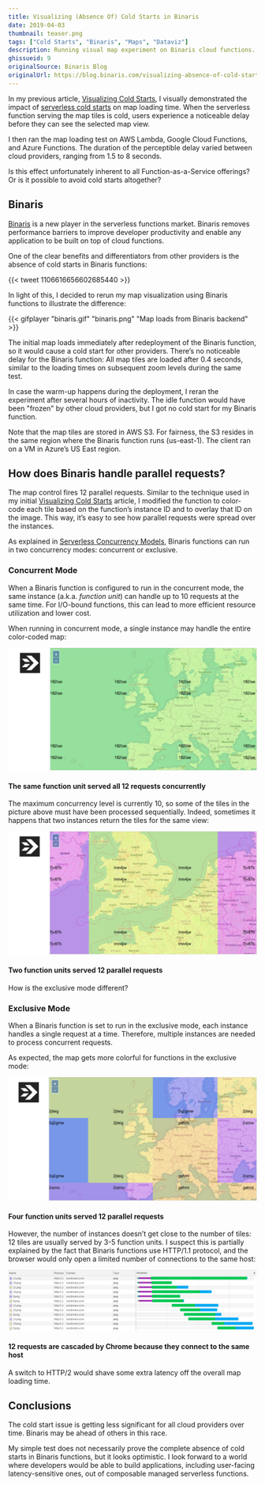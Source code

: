 ```yaml
---
title: Visualizing (Absence Of) Cold Starts in Binaris
date: 2019-04-03
thumbnail: teaser.png
tags: ["Cold Starts", "Binaris", "Maps", "Dataviz"]
description: Running visual map experiment on Binaris cloud functions.
ghissueid: 9
originalSource: Binaris Blog
originalUrl: https://blog.binaris.com/visualizing-absence-of-cold-starts/
---
```


In my previous article, [Visualizing Cold Starts](/2019/03/visualizing-cold-starts/), I visually demonstrated the impact of [serverless cold starts](/serverless/coldstarts/) on map loading time. When the serverless function serving the map tiles is cold, users experience a noticeable delay before they can see the selected map view.

I then ran the map loading test on  AWS Lambda, Google Cloud Functions, and Azure Functions. The duration of the perceptible delay varied between cloud providers, ranging from 1.5 to 8 seconds.
 
Is this effect unfortunately inherent to all Function-as-a-Service offerings? Or is it possible to avoid cold starts altogether?

## Binaris

[Binaris](https://www.binaris.com/) is a new player in the serverless functions market. Binaris removes performance barriers to improve developer productivity and enable any application to be built on top of cloud functions.
 
One of the clear benefits and differentiators from other providers is the absence of cold starts in Binaris functions:

{{< tweet 1106616656602685440 >}}

In light of this, I decided to rerun my map visualization using Binaris functions to illustrate the difference:

{{< gifplayer 
    "binaris.gif"
    "binaris.png"
    "Map loads from Binaris backend" >}}

The initial map loads immediately after redeployment of the Binaris function, so it would cause a cold start for other providers. There’s no noticeable delay for the Binaris function: All map tiles are loaded after 0.4 seconds, similar to the loading times on subsequent zoom levels during the same test.
 
In case the warm-up happens during the deployment, I reran the experiment after several hours of inactivity. The idle function would have been "frozen" by other cloud providers,  but I got no cold start for my Binaris function.
 
Note that the map tiles are stored in AWS S3. For fairness, the S3 resides in the same region where the Binaris function runs (us-east-1). The client ran on a VM in Azure’s US East region.

## How does Binaris handle parallel requests?

The map control fires 12 parallel requests. Similar to the technique used in my initial [Visualizing Cold Starts](/2019/03/visualizing-cold-starts/) article, I modified the function to color-code each tile based on the function’s instance ID and to overlay that ID on the image. This way, it’s easy to see how parallel requests were spread over the instances.

As explained in [Serverless Concurrency Models](/2019/03/concurrency-and-isolation-in-serverless-functions/), Binaris functions can run in two concurrency modes: concurrent or exclusive.

### Concurrent Mode

When a Binaris function is configured to run in the concurrent mode, the same instance (a.k.a. *function unit*) can handle up to 10 requests at the same time. For I/O-bound functions, this can lead to more efficient resource utilization and lower cost.

When running in concurrent mode, a single instance may handle the entire color-coded map:

![Concurrent Mode](binaris-concurrent-mode.png)

<figcaption><h4>The same function unit served all 12 requests concurrently</h4></figcaption>

The maximum concurrency level is currently 10, so some of the tiles in the picture above must have been processed sequentially. Indeed, sometimes it happens that two instances return the tiles for the same view:

![Concurrent Mode Mixed](binaris-concurrent-mode-mixed.png)

<figcaption><h4>Two function units served 12 parallel requests</h4></figcaption>

How is the exclusive mode different?

### Exclusive Mode

When a Binaris function is set to run in the exclusive mode, each instance handles a single request at a time. Therefore, multiple instances are needed to process concurrent requests.
 
As expected, the map gets more colorful for functions in the exclusive mode:

![Exclusive Mode](binaris-exclusive-mode.png)

<figcaption><h4>Four function units served 12 parallel requests</h4></figcaption>

However, the number of instances doesn’t get close to the number of tiles: 12 tiles are usually served by 3-5 function units. I suspect this is partially explained by the fact that Binaris functions use HTTP/1.1 protocol, and the browser would only open a limited number of connections to the same host:

![HTTP Connections to Binaris function](binaris-http-connections.png)

<figcaption><h4>12 requests are cascaded by Chrome because they connect to the same host</h4></figcaption>

A switch to HTTP/2 would shave some extra latency off the overall map loading time.

## Conclusions

The cold start issue is getting less significant for all cloud providers over time. Binaris may be ahead of others in this race.
 
My simple test does not necessarily prove the complete absence of cold starts in Binaris functions, but it looks optimistic. I look forward to a world where developers would be able to build applications, including user-facing latency-sensitive ones, out of composable managed serverless functions.